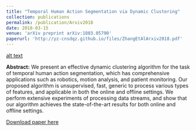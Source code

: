 ```yaml
---
title: "Temporal Human Action Segmentation via Dynamic Clustering"
collection: publications
permalink: /publication/Arxiv2018
date: 2018-03-15
venue: 'arXiv preprint arXiv:1803.05790'
paperurl: 'http://yz-cnsdqz.github.io/files/ZhangEtAlArxiv2018.pdf'
---
```


[alt text](http://yz-cnsdqz.github.io/images/HDC.jpg "Logo Title Text 1")

__Abstract:__ 
We present an effective dynamic clustering algorithm for the task of temporal human action segmentation, which has comprehensive applications such as robotics, motion analysis, and patient monitoring. Our proposed algorithm is unsupervised, fast, generic to process various types of features, and applicable in both the online and offline settings. We perform extensive experiments of processing data streams, and show that our algorithm achieves the state-of-the-art results for both online and offline settings.

[Download paper here](http://yz-cnsdqz.github.io/files/ZhangEtAlArxiv2018.pdf)

